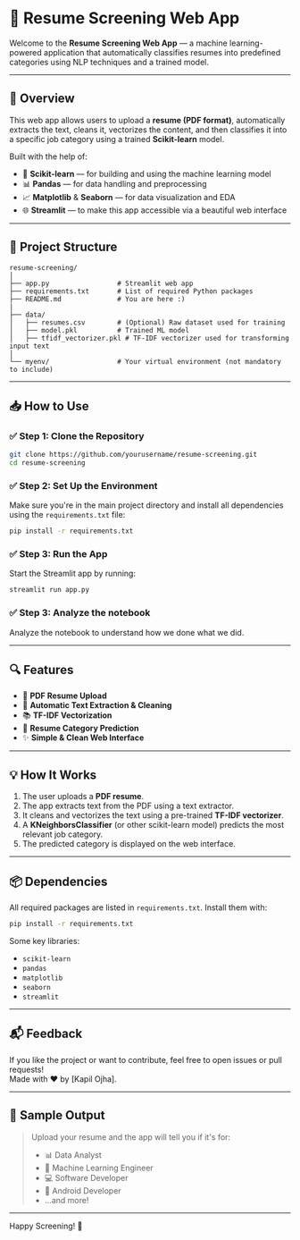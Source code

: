 
# 📝 Resume Screening Web App

Welcome to the **Resume Screening Web App** — a machine learning-powered application that automatically classifies resumes into predefined categories using NLP techniques and a trained model.

---

## 🚀 Overview

This web app allows users to upload a **resume (PDF format)**, automatically extracts the text, cleans it, vectorizes the content, and then classifies it into a specific job category using a trained **Scikit-learn** model.

Built with the help of:

- 🧠 **Scikit-learn** — for building and using the machine learning model  
- 📊 **Pandas** — for data handling and preprocessing  
- 📈 **Matplotlib** & **Seaborn** — for data visualization and EDA  
- 🌐 **Streamlit** — to make this app accessible via a beautiful web interface  

---

## 📂 Project Structure

```
resume-screening/
│
├── app.py                 # Streamlit web app
├── requirements.txt       # List of required Python packages
├── README.md              # You are here :)
|
├── data/
│   ├── resumes.csv        # (Optional) Raw dataset used for training
│   ├── model.pkl          # Trained ML model
│   ├── tfidf_vectorizer.pkl # TF-IDF vectorizer used for transforming input text
│
└── myenv/                 # Your virtual environment (not mandatory to include)
```

---

## 📥 How to Use

### ✅ Step 1: Clone the Repository

```bash
git clone https://github.com/yourusername/resume-screening.git
cd resume-screening
```

### ✅ Step 2: Set Up the Environment

Make sure you're in the main project directory and install all dependencies using the `requirements.txt` file:

```bash
pip install -r requirements.txt
```

### ✅ Step 3: Run the App

Start the Streamlit app by running:

```bash
streamlit run app.py
```

### ✅ Step 3: Analyze the notebook

Analyze the notebook to understand how we done what we did.

---

## 🔍 Features

- 📄 **PDF Resume Upload**
- 🧹 **Automatic Text Extraction & Cleaning**
- 📚 **TF-IDF Vectorization**
- 🎯 **Resume Category Prediction**
- ✨ **Simple & Clean Web Interface**

---

## 💡 How It Works

1. The user uploads a **PDF resume**.
2. The app extracts text from the PDF using a text extractor.
3. It cleans and vectorizes the text using a pre-trained **TF-IDF vectorizer**.
4. A **KNeighborsClassifier** (or other scikit-learn model) predicts the most relevant job category.
5. The predicted category is displayed on the web interface.

---

## 📦 Dependencies

All required packages are listed in `requirements.txt`. Install them with:

```bash
pip install -r requirements.txt
```

Some key libraries:
- `scikit-learn`
- `pandas`
- `matplotlib`
- `seaborn`
- `streamlit`

---

## 📬 Feedback

If you like the project or want to contribute, feel free to open issues or pull requests!  
Made with ❤️ by [Kapil Ojha].

---

## 🏁 Sample Output

> Upload your resume and the app will tell you if it's for:
> - 📊 Data Analyst  
> - 🧬 Machine Learning Engineer  
> - 💻 Software Developer  
> - 📱 Android Developer  
> - …and more!

---

Happy Screening! 🎉
